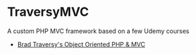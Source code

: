 # TraversyMVC
A custom PHP MVC framework based on a few Udemy courses
* [Brad Traversy's Object Oriented PHP & MVC](https://www.udemy.com/course/object-oriented-php-mvc/)
